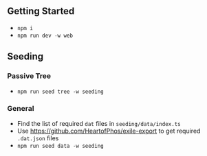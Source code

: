## Getting Started

- `npm i`
- `npm run dev -w web`

## Seeding

### Passive Tree

- `npm run seed tree -w seeding`

### General

- Find the list of required `dat` files in `seeding/data/index.ts`
- Use https://github.com/HeartofPhos/exile-export to get required `.dat.json` files
- `npm run seed data -w seeding`
